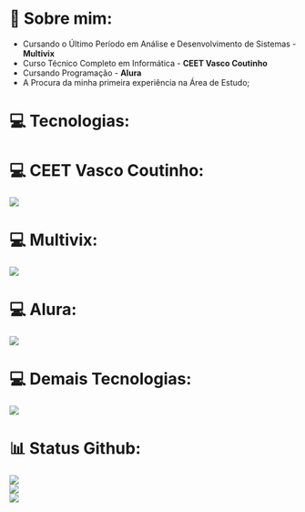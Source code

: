 # 💫 Sobre mim:
<ul>
  <li>Cursando o Último Período em Análise e Desenvolvimento de Sistemas - <b>Multivix</b></li>
  <li>Curso Técnico Completo em Informática - <b>CEET Vasco Coutinho</b></li>
  <li>Cursando Programação - <b>Alura</b></li>
  <li>A Procura da minha primeira experiência na Área de Estudo;</li>
</ul>

# 💻 Tecnologias:

# 💻 CEET Vasco Coutinho:
<p align="">
    <img src="https://skillicons.dev/icons?i=java,mysql,cs,html,css,bootstrap,php,js,dart,flutter,firebase,py,opencv" />
</p>

# 💻 Multivix:
<p align="">
    <img src="https://skillicons.dev/icons?i=dart,flutter,firebase,html,css,git,github" />
</p>

# 💻 Alura:
<p align="">
    <img src="https://skillicons.dev/icons?i=dart,html,css,bootstrap,js,nodejs,react,cs,git,github" />
</p>

# 💻 Demais Tecnologias:
<p align="">
    <img src="https://skillicons.dev/icons?i=spring,postgres,postman,figma,supabase,docker,vscode,vercel" />
</p>

# 📊 Status Github:
![](https://github-readme-stats.vercel.app/api?username=julianojnc&theme=algolia&hide_border=false&include_all_commits=false&count_private=false)<br/>
![](https://github-readme-streak-stats.herokuapp.com/?user=julianojnc&theme=algolia&hide_border=false)<br/>
![](https://github-readme-stats.vercel.app/api/top-langs/?username=julianojnc&theme=algolia&hide_border=false&include_all_commits=false&count_private=false&layout=compact)

<!-- Proudly created with GPRM ( https://gprm.itsvg.in ) -->
